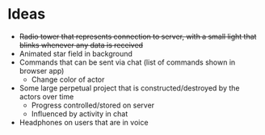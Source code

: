 # Ideas
*  ~~Radio tower that represents connection to server, with a small light that blinks whenever any data is received~~
* Animated star field in background
* Commands that can be sent via chat (list of commands shown in browser app)
  * Change color of actor
* Some large perpetual project that is constructed/destroyed by the actors over time
  * Progress controlled/stored on server
  * Influenced by activity in chat
* Headphones on users that are in voice